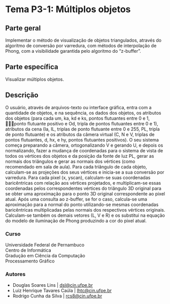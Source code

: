 # Tema P3-1: Múltiplos objetos

## Parte geral
Implementar o método de visualização de objetos triangulados, através do algoritmo de conversão por varredura, com métodos de interpolação de Phong, com a visibilidade garantida pelo algoritmo do “z-buffer”.

## Parte específica
Visualizar múltiplos objetos.

## Descrição
O usuário, através de arquivos-texto ou interface gráfica, entra com a quantidade de objetos, e na sequência, os dados dos objetos, os atributos dos objetos (para cada um, ka, kd e ks, pontos flutuantes entre 0 e 1, ponto flutuante positivo e Od, tripla de pontos flutuantes entre 0 e 1), atributos da cena (Ia, IL, triplas de ponto flutuante entre 0 e 255, PL, tripla de ponto flutuante) e os atributos da câmera virtual (C, N e V, triplas de pontos flutuantes, d, hx, e hy, pontos flutuantes positivos). O seu sistema começa preparando a câmera, ortogonalizando V e gerando U, e depois os normalizando, fazer a mudança de coordenadas para o sistema de vista de todos os vértices dos objetos e da posição da fonte de luz PL, gerar as normais dos triângulos e gerar as normais dos vértices (como recomendado em sala de aula). Para cada triângulo de cada objeto, calculam-se as projeções dos seus vértices e inicia-se a sua conversão por varredura. Para cada pixel (x, yscan), calculam-se suas coordenadas baricêntricas com relação aos vértices projetados, e multiplicam-se essas coordenadas pelos correspondentes vértices do triângulo 3D original para se obter uma aproximação para o ponto 3D original correspondente ao pixel atual. Após uma consulta ao z-buffer, se for o caso, calcula-se uma aproximação para a normal do ponto utilizando-se mesmas coordenadas baricêntricas multiplicadas pelas normais dos respectivos vértices originais. Calculam-se também os demais vetores (L, V e R) e os substitui na equação do modelo de iluminação de Phong produzindo a cor do pixel atual.

### Curso
Universidade Federal de Pernambuco <br />
Centro de Informática <br />
Gradução em Ciência da Computação <br />
Processamento Gráfico

### Autores
- Douglas Soares Lins | dsl@cin.ufpe.br
- Luiz Henrique Tavares Caúla | lhtc@cin.ufpe.br
- Rodrigo Cunha da Silva | rcs8@cin.ufpe.br
